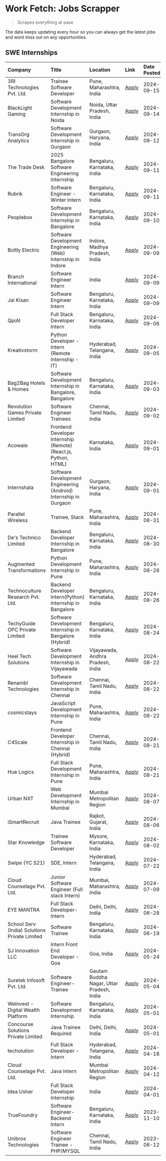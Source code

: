 # Work Fetch: Jobs Scrapper
> Scrapes everything at ease

The data keeps updating every hour so you can always get the latest jobs and wont miss out on any opportunities.

## SWE Internships
<!--START_SECTION:workfetch-->
| Company                                       | Title                                                            | Location                                  | Link                                                                                                                                                                                                                                                                                          | Date Posted   |
|:----------------------------------------------|:-----------------------------------------------------------------|:------------------------------------------|:----------------------------------------------------------------------------------------------------------------------------------------------------------------------------------------------------------------------------------------------------------------------------------------------|:--------------|
| 3RI Technologies Pvt. Ltd.                    | Trainee  Software Developer                                      | Pune, Maharashtra, India                  | [Apply](https://in.linkedin.com/jobs/view/trainee-software-developer-at-3ri-technologies-pvt-ltd-4026688364?position=19&pageNum=0&refId=zPECFlAgN56AahAvZV5LFw%3D%3D&trackingId=Ns%2F89rp6RYEPDW28wAyNIQ%3D%3D&trk=public_jobs_jserp-result_search-card)                                      | 2024-09-15    |
| BlackLight Gaming                             | Software Development Internship in Noida                         | Noida, Uttar Pradesh, India               | [Apply](https://in.linkedin.com/jobs/view/software-development-internship-in-noida-at-blacklight-gaming-4026655870?position=5&pageNum=0&refId=zPECFlAgN56AahAvZV5LFw%3D%3D&trackingId=mNQVPI0I3ZeVrNR7cZh%2FhQ%3D%3D&trk=public_jobs_jserp-result_search-card)                                | 2024-09-14    |
| TransOrg Analytics                            | Software Development Internship in Gurgaon                       | Gurgaon, Haryana, India                   | [Apply](https://in.linkedin.com/jobs/view/software-development-internship-in-gurgaon-at-transorg-analytics-4024791052?position=52&pageNum=0&refId=zPECFlAgN56AahAvZV5LFw%3D%3D&trackingId=HFu8FJSLIcBrBKERXNVmYQ%3D%3D&trk=public_jobs_jserp-result_search-card)                              | 2024-09-12    |
| The Trade Desk                                | 2025 Bangalore Software Engineering Internship                   | Bengaluru, Karnataka, India               | [Apply](https://in.linkedin.com/jobs/view/2025-bangalore-software-engineering-internship-at-the-trade-desk-3987456531?position=6&pageNum=0&refId=zPECFlAgN56AahAvZV5LFw%3D%3D&trackingId=ykvElnwLotWfTkTr4w9FkA%3D%3D&trk=public_jobs_jserp-result_search-card)                               | 2024-09-11    |
| Rubrik                                        | Software Engineer - Winter Intern                                | Bengaluru, Karnataka, India               | [Apply](https://in.linkedin.com/jobs/view/software-engineer-winter-intern-at-rubrik-4006567784?position=9&pageNum=0&refId=zPECFlAgN56AahAvZV5LFw%3D%3D&trackingId=elwTgH7r9H7tcVhbigu0Uw%3D%3D&trk=public_jobs_jserp-result_search-card)                                                      | 2024-09-11    |
| Peoplebox                                     | Software Development Internship in Bangalore                     | Bengaluru, Karnataka, India               | [Apply](https://in.linkedin.com/jobs/view/software-development-internship-in-bangalore-at-peoplebox-4022411601?position=7&pageNum=0&refId=zPECFlAgN56AahAvZV5LFw%3D%3D&trackingId=UFshnNtGxjRs9NC6IRb6kA%3D%3D&trk=public_jobs_jserp-result_search-card)                                      | 2024-09-10    |
| Boltly Electric                               | Software Development Engineering (Web) Internship in Indore      | Indore, Madhya Pradesh, India             | [Apply](https://in.linkedin.com/jobs/view/software-development-engineering-web-internship-in-indore-at-boltly-electric-4021686267?position=10&pageNum=0&refId=zPECFlAgN56AahAvZV5LFw%3D%3D&trackingId=HIU6HY%2BuU7zSTQBaHiSIVQ%3D%3D&trk=public_jobs_jserp-result_search-card)                | 2024-09-09    |
| Branch International                          | Software Engineer Intern                                         | India                                     | [Apply](https://in.linkedin.com/jobs/view/software-engineer-intern-at-branch-international-3360513601?position=23&pageNum=0&refId=zPECFlAgN56AahAvZV5LFw%3D%3D&trackingId=iJ0W5%2BVRXGYDeQvAFMSUTA%3D%3D&trk=public_jobs_jserp-result_search-card)                                            | 2024-09-09    |
| Jai Kisan                                     | Software Engineer Intern                                         | Bengaluru, Karnataka, India               | [Apply](https://in.linkedin.com/jobs/view/software-engineer-intern-at-jai-kisan-4024075360?position=37&pageNum=0&refId=zPECFlAgN56AahAvZV5LFw%3D%3D&trackingId=204SsbVPzCjHiKu2qgpy8Q%3D%3D&trk=public_jobs_jserp-result_search-card)                                                         | 2024-09-09    |
| QpiAI                                         | Full Stack Developer Intern                                      | Bengaluru, Karnataka, India               | [Apply](https://in.linkedin.com/jobs/view/full-stack-developer-intern-at-qpiai-4017395346?position=54&pageNum=0&refId=zPECFlAgN56AahAvZV5LFw%3D%3D&trackingId=EAOq%2FoqfpWfU8G75oj1kfg%3D%3D&trk=public_jobs_jserp-result_search-card)                                                        | 2024-09-06    |
| Kreativstorm                                  | Python Developer - Intern (Remote Internship - IT)               | Hyderabad, Telangana, India               | [Apply](https://in.linkedin.com/jobs/view/python-developer-intern-remote-internship-it-at-kreativstorm-4018537919?position=46&pageNum=0&refId=zPECFlAgN56AahAvZV5LFw%3D%3D&trackingId=pT2qFME4IufDLkWOFliuUg%3D%3D&trk=public_jobs_jserp-result_search-card)                                  | 2024-09-05    |
| Bag2Bag Hotels & Homes                        | Software Development Internship in Bangalore, Bangalore          | Bengaluru, Karnataka, India               | [Apply](https://in.linkedin.com/jobs/view/software-development-internship-in-bangalore-bangalore-at-bag2bag-hotels-homes-4016989847?position=11&pageNum=0&refId=zPECFlAgN56AahAvZV5LFw%3D%3D&trackingId=Jt%2FTb6RCy7U2NAarnkxFew%3D%3D&trk=public_jobs_jserp-result_search-card)              | 2024-09-03    |
| Revolution Games Private Limited              | Software Engineer Trainees                                       | Chennai, Tamil Nadu, India                | [Apply](https://in.linkedin.com/jobs/view/software-engineer-trainees-at-revolution-games-private-limited-4015912927?position=48&pageNum=0&refId=zPECFlAgN56AahAvZV5LFw%3D%3D&trackingId=rk6nbNCYyz19CBCg0CaE9A%3D%3D&trk=public_jobs_jserp-result_search-card)                                | 2024-09-02    |
| Acowale                                       | Frontend Developer Internship (Remote) (React.js, Python, HTML)  | Karnataka, India                          | [Apply](https://in.linkedin.com/jobs/view/frontend-developer-internship-remote-react-js-python-html-at-acowale-4014663920?position=2&pageNum=0&refId=zPECFlAgN56AahAvZV5LFw%3D%3D&trackingId=JCWiXiAABSK8v2cQg5FRhA%3D%3D&trk=public_jobs_jserp-result_search-card)                           | 2024-09-01    |
| Internshala                                   | Software Development Engineering (Android) Internship in Gurgaon | Gurgaon, Haryana, India                   | [Apply](https://in.linkedin.com/jobs/view/software-development-engineering-android-internship-in-gurgaon-at-internshala-4015471580?position=12&pageNum=0&refId=zPECFlAgN56AahAvZV5LFw%3D%3D&trackingId=%2BrocanjDKDj0e5UPurRXCQ%3D%3D&trk=public_jobs_jserp-result_search-card)               | 2024-09-01    |
| Parallel Wireless                             | Trainee, Stack                                                   | Pune, Maharashtra, India                  | [Apply](https://in.linkedin.com/jobs/view/trainee-stack-at-parallel-wireless-3905689841?position=53&pageNum=0&refId=zPECFlAgN56AahAvZV5LFw%3D%3D&trackingId=VFhcr8d44DMYK3wx69OE8w%3D%3D&trk=public_jobs_jserp-result_search-card)                                                            | 2024-08-31    |
| De's Technico Limited                         | Backend Developer Internship in Bangalore                        | Bengaluru, Karnataka, India               | [Apply](https://in.linkedin.com/jobs/view/backend-developer-internship-in-bangalore-at-de-s-technico-limited-4013798324?position=21&pageNum=0&refId=zPECFlAgN56AahAvZV5LFw%3D%3D&trackingId=oxXJMfsFlw0AS5a9lNUwDw%3D%3D&trk=public_jobs_jserp-result_search-card)                            | 2024-08-30    |
| Augmented Transformations                     | Python Development Internship in Pune                            | Pune, Maharashtra, India                  | [Apply](https://in.linkedin.com/jobs/view/python-development-internship-in-pune-at-augmented-transformations-4010741884?position=20&pageNum=0&refId=zPECFlAgN56AahAvZV5LFw%3D%3D&trackingId=F9rY6TZFdNxKHAzbJd3Wrg%3D%3D&trk=public_jobs_jserp-result_search-card)                            | 2024-08-26    |
| Technoculture Research Pvt. Ltd.              | Backend Developer Intern(Python) Internship in Bangalore         | Bengaluru, Karnataka, India               | [Apply](https://in.linkedin.com/jobs/view/backend-developer-intern-python-internship-in-bangalore-at-technoculture-research-pvt-ltd-4010744714?position=38&pageNum=0&refId=zPECFlAgN56AahAvZV5LFw%3D%3D&trackingId=Zh%2FJSSGsI9%2B5RI75xyuuCQ%3D%3D&trk=public_jobs_jserp-result_search-card) | 2024-08-26    |
| TechyGuide OPC Private Limited                | Software Development Internship in Bangalore (Hybrid)            | Bengaluru, Karnataka, India               | [Apply](https://in.linkedin.com/jobs/view/software-development-internship-in-bangalore-hybrid-at-techyguide-opc-private-limited-4009591646?position=45&pageNum=0&refId=zPECFlAgN56AahAvZV5LFw%3D%3D&trackingId=UDsJLWX4pDI3x2ksWVxbnQ%3D%3D&trk=public_jobs_jserp-result_search-card)         | 2024-08-24    |
| Heel Tech Solutions                           | Software Development Internship in Vijayawada                    | Vijayawada, Andhra Pradesh, India         | [Apply](https://in.linkedin.com/jobs/view/software-development-internship-in-vijayawada-at-heel-tech-solutions-4007906692?position=27&pageNum=0&refId=zPECFlAgN56AahAvZV5LFw%3D%3D&trackingId=hppAdwKfKihV7vXITOCPbw%3D%3D&trk=public_jobs_jserp-result_search-card)                          | 2024-08-22    |
| Renambl Technologies                          | Software Development Internship in Chennai                       | Chennai, Tamil Nadu, India                | [Apply](https://in.linkedin.com/jobs/view/software-development-internship-in-chennai-at-renambl-technologies-4007910299?position=29&pageNum=0&refId=zPECFlAgN56AahAvZV5LFw%3D%3D&trackingId=1GhlekN753euKrPMAcspjg%3D%3D&trk=public_jobs_jserp-result_search-card)                            | 2024-08-22    |
| cosmicstays                                   | JavaScript Development Internship in Pune                        | Pune, Maharashtra, India                  | [Apply](https://in.linkedin.com/jobs/view/javascript-development-internship-in-pune-at-cosmicstays-4007904825?position=47&pageNum=0&refId=zPECFlAgN56AahAvZV5LFw%3D%3D&trackingId=n8Nni5sZf8LmxAMqYDwzpw%3D%3D&trk=public_jobs_jserp-result_search-card)                                      | 2024-08-22    |
| C4Scale                                       | Frontend Developer Internship in Chennai (Hybrid)                | Chennai, Tamil Nadu, India                | [Apply](https://in.linkedin.com/jobs/view/frontend-developer-internship-in-chennai-hybrid-at-c4scale-4005107336?position=30&pageNum=0&refId=zPECFlAgN56AahAvZV5LFw%3D%3D&trackingId=gD7RCkaBvkJ2Tl5cWXJzJw%3D%3D&trk=public_jobs_jserp-result_search-card)                                    | 2024-08-21    |
| Hue Logics                                    | Full Stack Development Internship in Pune                        | Pune, Maharashtra, India                  | [Apply](https://in.linkedin.com/jobs/view/full-stack-development-internship-in-pune-at-hue-logics-4005104701?position=34&pageNum=0&refId=zPECFlAgN56AahAvZV5LFw%3D%3D&trackingId=1p3rG4587Za3Dy9VuL84gQ%3D%3D&trk=public_jobs_jserp-result_search-card)                                       | 2024-08-21    |
| Urban NXT                                     | Web Development Internship in Mumbai                             | Mumbai Metropolitan Region                | [Apply](https://in.linkedin.com/jobs/view/web-development-internship-in-mumbai-at-urban-nxt-3995561641?position=60&pageNum=0&refId=zPECFlAgN56AahAvZV5LFw%3D%3D&trackingId=P8dRl%2F4Fn8%2FR0s%2BPkqcnqA%3D%3D&trk=public_jobs_jserp-result_search-card)                                       | 2024-08-07    |
| iSmartRecruit                                 | Java Trainee                                                     | Rajkot, Gujarat, India                    | [Apply](https://in.linkedin.com/jobs/view/java-trainee-at-ismartrecruit-3992301825?position=31&pageNum=0&refId=zPECFlAgN56AahAvZV5LFw%3D%3D&trackingId=elozMiAMbmTehLgw7jZDkw%3D%3D&trk=public_jobs_jserp-result_search-card)                                                                 | 2024-08-06    |
| Star Knowledge                                | Trainee Software Developer                                       | Mysore, Karnataka, India                  | [Apply](https://in.linkedin.com/jobs/view/trainee-software-developer-at-star-knowledge-3991516161?position=55&pageNum=0&refId=zPECFlAgN56AahAvZV5LFw%3D%3D&trackingId=yP8VraW6AVLUtkLoxByFOw%3D%3D&trk=public_jobs_jserp-result_search-card)                                                  | 2024-08-02    |
| Swipe (YC S21)                                | SDE, Intern                                                      | Hyderabad, Telangana, India               | [Apply](https://in.linkedin.com/jobs/view/sde-intern-at-swipe-yc-s21-3980368092?position=57&pageNum=0&refId=zPECFlAgN56AahAvZV5LFw%3D%3D&trackingId=jQo05X1B3ZRi88TsAmMp9w%3D%3D&trk=public_jobs_jserp-result_search-card)                                                                    | 2024-07-22    |
| Cloud Counselage Pvt. Ltd.                    | Junior Software Engineer (Full stack Intern)                     | Mumbai, Maharashtra, India                | [Apply](https://in.linkedin.com/jobs/view/junior-software-engineer-full-stack-intern-at-cloud-counselage-pvt-ltd-3967725851?position=17&pageNum=0&refId=zPECFlAgN56AahAvZV5LFw%3D%3D&trackingId=LWKLJmG0XN3uQBDw%2B%2BZJdw%3D%3D&trk=public_jobs_jserp-result_search-card)                    | 2024-07-09    |
| EYE MANTRA                                    | Full Stack Developer- Intern                                     | Delhi, Delhi, India                       | [Apply](https://in.linkedin.com/jobs/view/full-stack-developer-intern-at-eye-mantra-3960988037?position=51&pageNum=0&refId=zPECFlAgN56AahAvZV5LFw%3D%3D&trackingId=VFOg7UADYtdSc7FSSfnYTw%3D%3D&trk=public_jobs_jserp-result_search-card)                                                     | 2024-06-28    |
| School Serv (India) Solutions Private Limited | Software Trainee                                                 | Bengaluru, Karnataka, India               | [Apply](https://in.linkedin.com/jobs/view/software-trainee-at-school-serv-india-solutions-private-limited-3953917603?position=24&pageNum=0&refId=zPECFlAgN56AahAvZV5LFw%3D%3D&trackingId=vOBLKJEQ0oepaHuoMOMipA%3D%3D&trk=public_jobs_jserp-result_search-card)                               | 2024-06-19    |
| SJ Innovation LLC                             | Intern Front End Developer - Goa                                 | Goa, India                                | [Apply](https://in.linkedin.com/jobs/view/intern-front-end-developer-goa-at-sj-innovation-llc-3931678611?position=14&pageNum=0&refId=zPECFlAgN56AahAvZV5LFw%3D%3D&trackingId=blQrunXPYRKTaiCIuBV%2BtA%3D%3D&trk=public_jobs_jserp-result_search-card)                                         | 2024-05-24    |
| Suretek Infosoft Pvt. Ltd.                    | Software Engineer-Trainee                                        | Gautam Buddha Nagar, Uttar Pradesh, India | [Apply](https://in.linkedin.com/jobs/view/software-engineer-trainee-at-suretek-infosoft-pvt-ltd-3916999948?position=41&pageNum=0&refId=zPECFlAgN56AahAvZV5LFw%3D%3D&trackingId=blg%2BBx8WOYjzt48IQ7gbUA%3D%3D&trk=public_jobs_jserp-result_search-card)                                       | 2024-05-04    |
| WeInvest - Digital Wealth Platform            | Software Development Internship                                  | Bengaluru, Karnataka, India               | [Apply](https://in.linkedin.com/jobs/view/software-development-internship-at-weinvest-digital-wealth-platform-3912867225?position=3&pageNum=0&refId=zPECFlAgN56AahAvZV5LFw%3D%3D&trackingId=TWMAPQRquAnzYOHwf6E8tg%3D%3D&trk=public_jobs_jserp-result_search-card)                            | 2024-05-01    |
| Concourse Solutions Private Limited           | Java Trainee Required                                            | Delhi, Delhi, India                       | [Apply](https://in.linkedin.com/jobs/view/java-trainee-required-at-concourse-solutions-private-limited-3912869388?position=13&pageNum=0&refId=zPECFlAgN56AahAvZV5LFw%3D%3D&trackingId=OEB1c2LwGwMi5%2Bi6zc6rkQ%3D%3D&trk=public_jobs_jserp-result_search-card)                                | 2024-05-01    |
| techolution                                   | Full Stack Developer - Intern                                    | Hyderabad, Telangana, India               | [Apply](https://in.linkedin.com/jobs/view/full-stack-developer-intern-at-techolution-3904814977?position=59&pageNum=0&refId=zPECFlAgN56AahAvZV5LFw%3D%3D&trackingId=2S6SguTU2lPWg7aFRyAN0Q%3D%3D&trk=public_jobs_jserp-result_search-card)                                                    | 2024-04-18    |
| Cloud Counselage Pvt. Ltd.                    | Java Intern                                                      | Mumbai Metropolitan Region                | [Apply](https://in.linkedin.com/jobs/view/java-intern-at-cloud-counselage-pvt-ltd-3896025667?position=42&pageNum=0&refId=zPECFlAgN56AahAvZV5LFw%3D%3D&trackingId=7jvieBwvlrWKAqRtD7roXQ%3D%3D&trk=public_jobs_jserp-result_search-card)                                                       | 2024-04-12    |
| Idea Usher                                    | Full Stack Developer Internship                                  | India                                     | [Apply](https://in.linkedin.com/jobs/view/full-stack-developer-internship-at-idea-usher-3879565540?position=26&pageNum=0&refId=zPECFlAgN56AahAvZV5LFw%3D%3D&trackingId=X1sBQRHaKRi4T%2BET5kVpjw%3D%3D&trk=public_jobs_jserp-result_search-card)                                               | 2024-04-01    |
| TrueFoundry                                   | Software Engineer-Backend Intern                                 | Bengaluru, Karnataka, India               | [Apply](https://in.linkedin.com/jobs/view/software-engineer-backend-intern-at-truefoundry-3779508170?position=44&pageNum=0&refId=zPECFlAgN56AahAvZV5LFw%3D%3D&trackingId=5BnEAbWrqEQU293x9%2BlV3w%3D%3D&trk=public_jobs_jserp-result_search-card)                                             | 2023-11-10    |
| Unibros Technologies                          | Software Engineer Trainee - PHP/MYSQL                            | Chennai, Tamil Nadu, India                | [Apply](https://in.linkedin.com/jobs/view/software-engineer-trainee-php-mysql-at-unibros-technologies-3656599241?position=50&pageNum=0&refId=zPECFlAgN56AahAvZV5LFw%3D%3D&trackingId=rmHwnyNnRsKnm%2FypbryqSg%3D%3D&trk=public_jobs_jserp-result_search-card)                                 | 2023-06-12    |
<!--END_SECTION:workfetch-->
